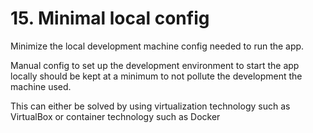 # 15. Minimal local config
Minimize the local development machine config needed to run the app.

Manual config to set up the development environment to start the app
locally should be kept at a minimum to not pollute the development
the machine used.

This can either be solved by using virtualization technology such as
VirtualBox or container technology such as Docker

